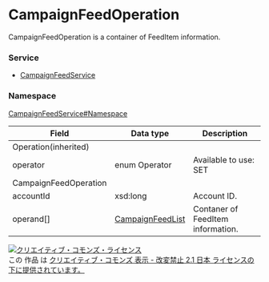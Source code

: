 # CampaignFeedOperation
CampaignFeedOperation is a container of FeedItem information.
### Service
+ [CampaignFeedService](../../services/CampaignFeedService.md)

### Namespace
[CampaignFeedService#Namespace](../../services/CampaignFeedService.md#namespace)

| Field | Data type | Description | 
|---|---|---|
| Operation(inherited)|||
| operator| enum Operator| Available to use: SET |
| CampaignFeedOperation|||
| accountId| xsd:long| Account ID. |
| operand[]| <a href="CampaignFeedList.md">CampaignFeedList</a>| Contaner of FeedItem information. |

<a rel="license" href="http://creativecommons.org/licenses/by-nd/2.1/jp/"><img alt="クリエイティブ・コモンズ・ライセンス" style="border-width:0" src="https://i.creativecommons.org/l/by-nd/2.1/jp/88x31.png" /></a><br />この 作品 は <a rel="license" href="http://creativecommons.org/licenses/by-nd/2.1/jp/">クリエイティブ・コモンズ 表示 - 改変禁止 2.1 日本 ライセンスの下に提供されています。</a>
